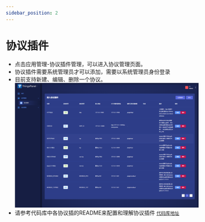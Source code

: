 ```yaml
---
sidebar_position: 2
---
```


# 协议插件
- 点击应用管理-协议插件管理，可以进入协议管理页面。
- 协议插件需要系统管理员才可以添加，需要以系统管理员身份登录
- 目前支持新建、编辑、删除一个协议。
![](images/protocol_plug0.png)
- 请参考代码库中各协议插的README来配置和理解协议插件
[`代码库地址`](../../system-introduction/code_repository)


